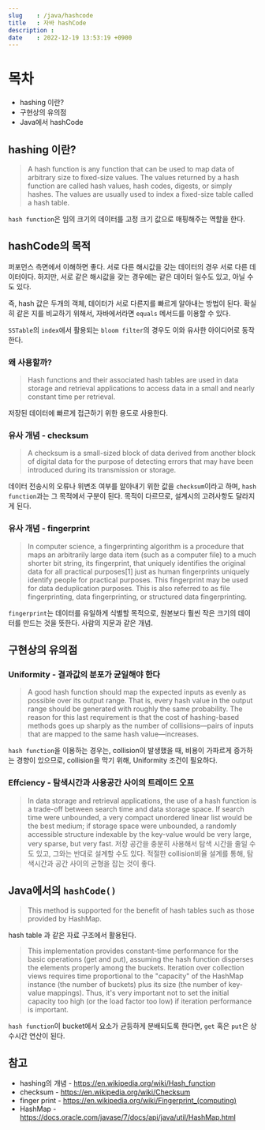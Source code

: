 ```yaml
---
slug    : /java/hashcode
title   : 자바 hashCode
description : 
date    : 2022-12-19 13:53:19 +0900
---
```


# 목차
- hashing 이란? 
- 구현상의 유의점
- Java에서 hashCode

## hashing 이란?
> A hash function is any function that can be used to map data of arbitrary size to fixed-size values. The values returned by a hash function are called hash values, hash codes, digests, or simply hashes. The values are usually used to index a fixed-size table called a hash table. 

`hash function`은 임의 크기의 데이터를 고정 크기 값으로 매핑해주는 역할을 한다. 

## hashCode의 목적
퍼포먼스 측면에서 이해하면 좋다. 서로 다른 해시값을 갖는 데이터의 경우 서로 다른 데이터이다. 하지만, 서로 같은 해시값을 갖는 경우에는 같은 데이터 일수도 있고, 아닐 수도 있다. 

즉, hash 값은 두개의 객체, 데이터가 서로 다른지를 빠르게 알아내는 방법이 된다. 확실히 같은 지를 비교하기 위해서, 자바에서라면 `equals` 메서드를 이용할 수 있다.

`SSTable`의 `index`에서 활용되는 `bloom filter`의 경우도 이와 유사한 아이디어로 동작한다. 

### 왜 사용할까?
> Hash functions and their associated hash tables are used in data storage and retrieval applications to access data in a small and nearly constant time per retrieval. 

저장된 데이터에 빠르게 접근하기 위한 용도로 사용한다. 

### 유사 개념 - checksum
> A checksum is a small-sized block of data derived from another block of digital data for the purpose of detecting errors that may have been introduced during its transmission or storage.

데이터 전송시의 오류나 위변조 여부를 알아내기 위한 값을 `checksum`이라고 하며, `hash function`과는 그 목적에서 구분이 된다. 목적이 다르므로, 설계시의 고려사항도 달라지게 된다. 

### 유사 개념 - fingerprint
> In computer science, a fingerprinting algorithm is a procedure that maps an arbitrarily large data item (such as a computer file) to a much shorter bit string, its fingerprint, that uniquely identifies the original data for all practical purposes[1] just as human fingerprints uniquely identify people for practical purposes. This fingerprint may be used for data deduplication purposes. This is also referred to as file fingerprinting, data fingerprinting, or structured data fingerprinting.

`fingerprint`는 데이터를 유일하게 식별할 목적으로, 원본보다 훨씬 작은 크기의 데이터를 만드는 것을 뜻한다. 사람의 지문과 같은 개념. 

## 구현상의 유의점
### Uniformity - 결과값의 분포가 균일해야 한다
> A good hash function should map the expected inputs as evenly as possible over its output range. That is, every hash value in the output range should be generated with roughly the same probability. The reason for this last requirement is that the cost of hashing-based methods goes up sharply as the number of collisions—pairs of inputs that are mapped to the same hash value—increases.

`hash function`을 이용하는 경우는, collision이 발생했을 때, 비용이 가파르게 증가하는 경향이 있으므로, collision을 막기 위해, Uniformity 조건이 필요하다. 

### Effciency - 탐색시간과 사용공간 사이의 트레이드 오프
> In data storage and retrieval applications, the use of a hash function is a trade-off between search time and data storage space. If search time were unbounded, a very compact unordered linear list would be the best medium; if storage space were unbounded, a randomly accessible structure indexable by the key-value would be very large, very sparse, but very fast.
저장 공간을 충분히 사용해서 탐색 시간을 줄일 수도 있고, 그와는 반대로 설계할 수도 있다. 적절한 collision비율 설계를 통해, 탐색시간과 공간 사이의 균형을 잡는 것이 좋다. 

## Java에서의 `hashCode()`
> This method is supported for the benefit of hash tables such as those provided by HashMap.

hash table 과 같은 자료 구조에서 활용된다. 

> This implementation provides constant-time performance for the basic operations (get and put), assuming the hash function disperses the elements properly among the buckets. Iteration over collection views requires time proportional to the "capacity" of the HashMap instance (the number of buckets) plus its size (the number of key-value mappings). Thus, it's very important not to set the initial capacity too high (or the load factor too low) if iteration performance is important.

`hash function`이 bucket에서 요소가 균등하게 분배되도록 한다면, `get` 혹은 `put`은 상수시간 연산이 된다. 

## 참고
- hashing의 개념 - https://en.wikipedia.org/wiki/Hash_function
- checksum - https://en.wikipedia.org/wiki/Checksum
- finger print - https://en.wikipedia.org/wiki/Fingerprint_(computing)
- HashMap - https://docs.oracle.com/javase/7/docs/api/java/util/HashMap.html


